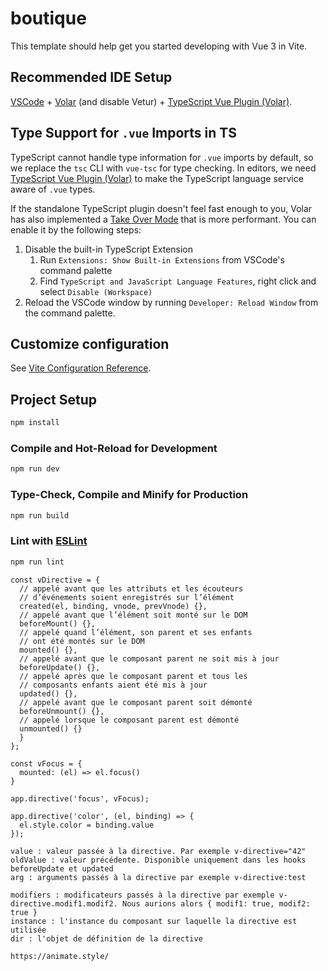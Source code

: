 # boutique

This template should help get you started developing with Vue 3 in Vite.

## Recommended IDE Setup

[VSCode](https://code.visualstudio.com/) + [Volar](https://marketplace.visualstudio.com/items?itemName=Vue.volar) (and disable Vetur) + [TypeScript Vue Plugin (Volar)](https://marketplace.visualstudio.com/items?itemName=Vue.vscode-typescript-vue-plugin).

## Type Support for `.vue` Imports in TS

TypeScript cannot handle type information for `.vue` imports by default, so we replace the `tsc` CLI with `vue-tsc` for type checking. In editors, we need [TypeScript Vue Plugin (Volar)](https://marketplace.visualstudio.com/items?itemName=Vue.vscode-typescript-vue-plugin) to make the TypeScript language service aware of `.vue` types.

If the standalone TypeScript plugin doesn't feel fast enough to you, Volar has also implemented a [Take Over Mode](https://github.com/johnsoncodehk/volar/discussions/471#discussioncomment-1361669) that is more performant. You can enable it by the following steps:

1. Disable the built-in TypeScript Extension
   1. Run `Extensions: Show Built-in Extensions` from VSCode's command palette
   2. Find `TypeScript and JavaScript Language Features`, right click and select `Disable (Workspace)`
2. Reload the VSCode window by running `Developer: Reload Window` from the command palette.

## Customize configuration

See [Vite Configuration Reference](https://vitejs.dev/config/).

## Project Setup

```sh
npm install
```

### Compile and Hot-Reload for Development

```sh
npm run dev
```

### Type-Check, Compile and Minify for Production

```sh
npm run build
```

### Lint with [ESLint](https://eslint.org/)

```sh
npm run lint
```

```
const vDirective = {
  // appelé avant que les attributs et les écouteurs
  // d’événements soient enregistrés sur l’élément
  created(el, binding, vnode, prevVnode) {},
  // appelé avant que l’élément soit monté sur le DOM
  beforeMount() {},
  // appelé quand l’élément, son parent et ses enfants
  // ont été montés sur le DOM
  mounted() {},
  // appelé avant que le composant parent ne soit mis à jour
  beforeUpdate() {},
  // appelé après que le composant parent et tous les
  // composants enfants aient été mis à jour
  updated() {},
  // appelé avant que le composant parent soit démonté
  beforeUnmount() {},
  // appelé lorsque le composant parent est démonté
  unmounted() {}
  }
};

const vFocus = {
  mounted: (el) => el.focus()
}

app.directive('focus', vFocus);

app.directive('color', (el, binding) => {
  el.style.color = binding.value
});

value : valeur passée à la directive. Par exemple v-directive="42"
oldValue : valeur précédente. Disponible uniquement dans les hooks beforeUpdate et updated
arg : arguments passés à la directive par exemple v-directive:test

modifiers : modificateurs passés à la directive par exemple v-directive.modif1.modif2. Nous aurions alors { modif1: true, modif2: true }
instance : l'instance du composant sur laquelle la directive est utilisée
dir : l'objet de définition de la directive

https://animate.style/

```
